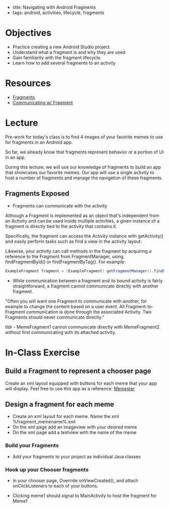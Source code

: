 - title: Navigating with Android Fragments
- tags: android, activities, lifecycle, fragments

# Objectives

- Practice creating a new Android Studio project.
- Understand what a fragment is and why they are used
- Gain familiarity with the fragment lifecycle.
- Learn how to add several fragments to an activity

# Resources

- [Fragments](https://developer.android.com/guide/components/fragments.html)
- [Communicating w/ Fragment](https://developer.android.com/training/basics/fragments/communicating.html)

# Lecture
Pre-work for today's class is to find 4 images of your favorite memes to use for fragments in an Android app.

So far, we already know that fragments represent behavior or a portion of UI in an app.

During this lecture, we will use our knowledge of fragments to build an app that showcases our favorite memes. Our app will use a single activity to host a number of fragments and manage the navigation of these fragments.


## Fragments Exposed

- Fragments can communicate with the activity

Although a Fragment is implemented as an object that's independent from an Activity and can be used inside multiple activities, a given instance of a fragment is directly tied to the activity that contains it.

Specifically, the fragment can access the Activity instance with getActivity() and easily perform tasks such as find a view in the activity layout:

Likewise, your activity can call methods in the fragment by acquiring a reference to the Fragment from FragmentManager, using findFragmentById() or findFragmentByTag(). For example:

```java
ExampleFragment fragment = (ExampleFragment) getFragmentManager().findFragmentById(R.id.example_fragment);
```

- While communication between a fragment and its bound activity is fairly straightforward, a fragment cannot communicate directly with another fragment.

"Often you will want one Fragment to communicate with another, for example to change the content based on a user event. All Fragment-to-Fragment communication is done through the associated Activity. Two Fragments should never communicate directly."

tldr - MemeFragment1 cannot communicate directly with MemeFragment2 without first communicating with its attached activity.


# In-Class Exercise

## Build a Fragment to represent a chooser page
Create an xml layout equipped with buttons for each meme that your app will display. Feel free to use this app as a reference: [Memester](https://github.com/abassawo/Memester)


## Design a fragment for each meme
- Create an xml layout for each meme. Name the xml %fragment_memename%.xml
- On the xml page add an imageview with your desired meme
- On the xml page add a textview with the name of the meme

### Build your Fragments
- Add your fragments to your project as individual Java classes


### Hook up your Chooser fragments
- In your chooser page, Override onViewCreated(), and attach onClickListeners to each of your buttons.

- Clicking meme1 should signal to MainActivity to host the fragment for Meme1

